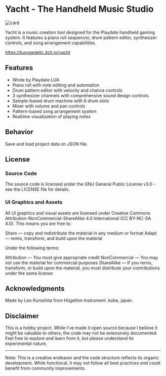 # Yacht - The Handheld Music Studio
![card](https://github.com/user-attachments/assets/c2ccc0da-5949-4fd8-b213-61de6916fb7b)

Yacht is a music creation tool designed for the Playdate handheld gaming system. It features a piano roll sequencer, drum pattern editor, synthesizer controls, and song arrangement capabilities.

https://kurogedelic.itch.io/yacht

## Features

- Wrote by Playdate LUA
- Piano roll with note editing and automation
- Drum pattern editor with velocity and chance controls
- 3 synthesizer channels with comprehensive sound design controls
- Sample-based drum machine with 6 drum slots
- Mixer with volume and pan controls
- Pattern-based song arrangement system
- Realtime visualization of playing notes

## Behavior

Save and load project data on JSON file.

## License

### Source Code
The source code is licensed under the GNU General Public License v3.0 - see the LICENSE file for details.

### UI Graphics and Assets
All UI graphics and visual assets are licensed under Creative Commons Attribution-NonCommercial-ShareAlike 4.0 International (CC BY-NC-SA 4.0). This means you are free to:

Share — copy and redistribute the material in any medium or format
Adapt — remix, transform, and build upon the material

Under the following terms:

Attribution — You must give appropriate credit
NonCommercial — You may not use the material for commercial purposes
ShareAlike — If you remix, transform, or build upon the material, you must distribute your contributions under the same license


## Acknowledgments

Made by Leo Kuroshita from Hügelton Instrument. kobe, japan.

## Disclaimer

This is a hobby project. While I've made it open source because I believe it might be valuable to others, the code may not be extensively documented. Feel free to explore and learn from it, but please understand its experimental nature.

---

Note: This is a creative endeavor and the code structure reflects its organic development. While functional, it may not follow all best practices and could benefit from community improvements.
